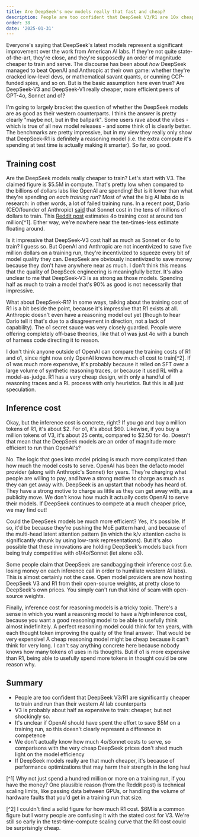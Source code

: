 ```yaml
---
title: Are DeepSeek's new models really that fast and cheap?
description: People are too confident that DeepSeek V3/R1 are 10x cheaper than 4o/o1
order: 38
date: '2025-01-31'
---
```


Everyone's saying that DeepSeek's latest models represent a significant improvement over the work from American AI labs. If they're not quite state-of-the-art, they're close, and they're supposedly an order of magnitude cheaper to train and serve. The discourse has been about _how_ DeepSeek managed to beat OpenAI and Anthropic at their own game: whether they're cracked low-level devs, or mathematical savant quants, or cunning CCP-funded spies, and so on. But is the basic assumption here even true? Are DeepSeek-V3 and DeepSeek-V1 really cheaper, more efficient peers of GPT-4o, Sonnet and o1?

I'm going to largely bracket the question of whether the DeepSeek models are as good as their western counterparts. I think the answer is pretty clearly "maybe not, but in the ballpark". Some users rave about the vibes - which is true of all new model releases - and some think o1 is clearly better. The benchmarks are pretty impressive, but in my view they really only show that DeepSeek-R1 is definitely a reasoning model (i.e. the extra compute it's spending at test time is actually making it smarter). So far, so good.

## Training cost

Are the DeepSeek models really cheaper to train? Let's start with V3. The claimed figure is $5.5M in compute. That's pretty low when compared to the billions of dollars labs like OpenAI are spending! But is it lower than what they're spending _on each training run_? Most of what the big AI labs do is research: in other words, a lot of failed training runs. In a recent post, Dario (CEO/founder of Anthropic) [said](https://darioamodei.com/on-deepseek-and-export-controls) that Sonnet cost in the tens of millions of dollars to train. This [Reddit post](https://www.reddit.com/r/singularity/comments/1id60qi/big_misconceptions_of_training_costs_for_deepseek/) estimates 4o training cost at around ten million[^1]. Either way, we're nowhere near the ten-times-less estimate floating around.

Is it impressive that DeepSeek-V3 cost half as much as Sonnet or 4o to train? I guess so. But OpenAI and Anthropic are not incentivized to save five million dollars on a training run, they're incentivized to squeeze every bit of model quality they can. DeepSeek are obviously incentivized to save money because they don't have anywhere near as much. I don't think this means that the quality of DeepSeek engineering is meaningfully better. It's also unclear to me that DeepSeek-V3 is as strong as those models. Spending half as much to train a model that's 90% as good is not necessarily that impressive.

What about DeepSeek-R1? In some ways, talking about the training cost of R1 is a bit beside the point, because it's impressive that R1 exists at all. Anthropic doesn't even have a reasoning model out yet (though to hear Dario tell it that's due to a disagreement in direction, not a lack of capability). The o1 secret sauce was very closely guarded. People were offering completely off-base theories, like that o1 was just 4o with a bunch of harness code directing it to reason.

I don't think anyone outside of OpenAI can compare the training costs of R1 and o1, since right now only OpenAI knows how much o1 cost to train[^2]. If o1 was much more expensive, it's probably because it relied on SFT over a large volume of synthetic reasoning traces, or because it used RL with a model-as-judge. R1 has a very cheap design, with only a handful of reasoning traces and a RL process with only heuristics. But this is all just speculation.

## Inference cost

Okay, but the inference cost is concrete, right? If you go and buy a million tokens of R1, it's about $2. For o1, it's about $60. Likewise, if you buy a million tokens of V3, it's about 25 cents, compared to $2.50 for 4o. Doesn't that mean that the DeepSeek models are an order of magnitude more efficient to run than OpenAI's?

No. The logic that goes into model pricing is much more complicated than how much the model costs to serve. OpenAI has been the defacto model provider (along with Anthropic's Sonnet) for years. They're charging what people are willing to pay, and have a strong motive to charge as much as they can get away with. DeepSeek is an upstart that nobody has heard of. They have a strong motive to charge as little as they can get away with, as a publicity move. We don't know how much it actually costs OpenAI to serve their models. If DeepSeek continues to compete at a much cheaper price, we may find out!

Could the DeepSeek models be much more efficient? Yes, it's possible. If so, it'd be because they're pushing the MoE pattern hard, and because of the multi-head latent attention pattern (in which the k/v attention cache is significantly shrunk by using low-rank representations). But it's also possible that these innovations are holding DeepSeek's models back from being truly competitive with o1/4o/Sonnet (let alone o3).

Some people claim that DeepSeek are sandbagging their inference cost (i.e. losing money on each inference call in order to humiliate western AI labs). This is almost certainly not the case. Open model providers are now hosting DeepSeek V3 and R1 from their open-source weights, at pretty close to DeepSeek's own prices. You simply can't run that kind of scam with open-source weights.

Finally, inference cost for reasoning models is a tricky topic. There's a sense in which you want a reasoning model to have a _high_ inference cost, because you want a good reasoning model to be able to usefully think almost indefinitely. A perfect reasoning model could think for ten years, with each thought token improving the quality of the final answer. That would be very expensive! A cheap reasoning model might be cheap because it can't think for very long. I can't say anything concrete here because nobody knows how many tokens o1 uses in its thoughts. But if o1 is more expensive than R1, being able to usefully spend more tokens in thought could be one reason why.

## Summary

- People are too confident that DeepSeek V3/R1 are significantly cheaper to train and run than their western AI lab counterparts
- V3 is probably about half as expensive to train: cheaper, but not shockingly so.
- It's unclear if OpenAI should have spent the effort to save $5M on a training run, so this doesn't clearly represent a difference in competence
- We don't actually know how much 4o/Sonnet costs to serve, so comparisons with the very cheap DeepSeek prices don't shed much light on the model efficiency
- If DeepSeek models really are that much cheaper, it's because of performance optimizations that may harm their strength in the long haul



[^1] Why not just spend a hundred million or more on a training run, if you have the money? One plausible reason (from the Reddit post) is technical scaling limits, like passing data between GPUs, or handling the volume of hardware faults that you'd get in a training run that size.

[^2] I couldn't find a solid figure for how much R1 cost. $6M is a common figure but I worry people are confusing it with the stated cost for V3. We're still so early in the test-time-compute scaling curve that the R1 cost could be surprisingly cheap.
